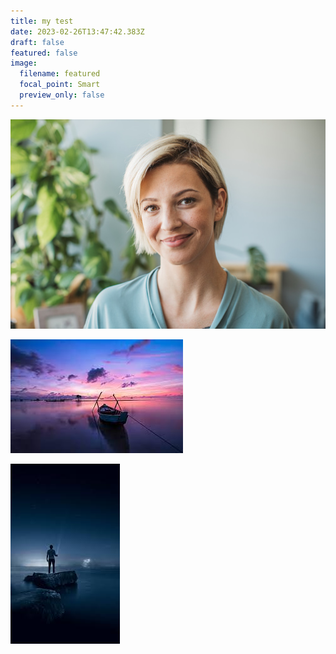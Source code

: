 ```yaml
---
title: my test
date: 2023-02-26T13:47:42.383Z
draft: false
featured: false
image:
  filename: featured
  focal_point: Smart
  preview_only: false
---
```

![](istockphoto-1336524166-170667a.jpg)

![](11.jpeg)

![](22.jpeg)